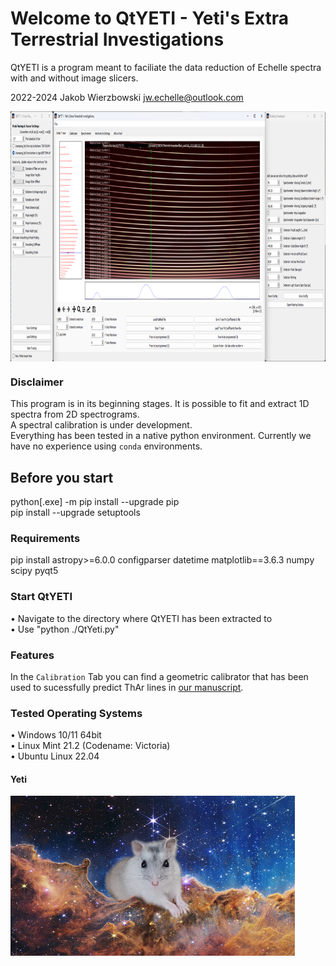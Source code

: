 # Welcome to QtYETI - Yeti's Extra Terrestrial Investigations
QtYETI is a program meant to faciliate the data reduction of Echelle spectra with and without image slicers.  
  
2022-2024 Jakob Wierzbowski <jw.echelle@outlook.com>

<a href="Resources/QtYetiProgram.png" target="blank"><img align="center" src="Resources/QtYetiProgram.png" height="400" /></a>

### Disclaimer
This program is in its beginning stages. It is possible to fit and extract 1D spectra from 2D spectrograms.  
A spectral calibration is under development.  
Everything has been tested in a native python environment. Currently we have no experience using `conda` environments.

## Before you start
python[.exe] -m pip install --upgrade pip  
pip install --upgrade setuptools

### Requirements
pip install 
astropy>=6.0.0
configparser
datetime
matplotlib==3.6.3
numpy
scipy
pyqt5

### Start QtYETI
• Navigate to the directory where QtYETI has been extracted to  
• Use "python ./QtYeti.py"  

### Features
In the `Calibration` Tab you can find a geometric calibrator that has been used to sucessfully predict ThAr lines in <a target="_blank" rel="noopener noreferrer" href="https://arxiv.org/abs/2401.00105">our manuscript</a>.

### Tested Operating Systems
• Windows 10/11 64bit  
• Linux Mint 21.2 (Codename: Victoria)  
• Ubuntu Linux 22.04  

#### Yeti
<a href="qt_yeti/yeti.png" target="blank"><img align="center" src="qt_yeti/yeti.png" height="256" /></a>
